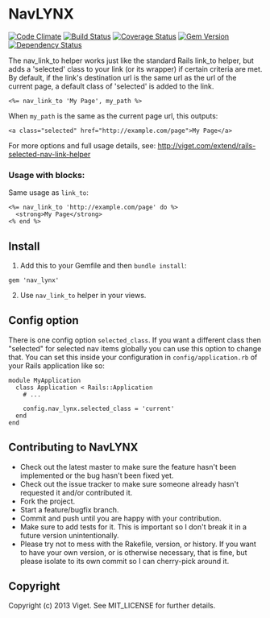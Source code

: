 # NavLYNX

[![Code Climate](https://codeclimate.com/github/vigetlabs/nav_lynx.png)](https://codeclimate.com/github/vigetlabs/nav_lynx) [![Build Status](https://travis-ci.org/vigetlabs/nav_lynx.png?branch=master)](https://travis-ci.org/vigetlabs/nav_lynx) [![Coverage Status](https://coveralls.io/repos/vigetlabs/nav_lynx/badge.png?branch=master)](https://coveralls.io/r/vigetlabs/nav_lynx?branch=master) [![Gem Version](https://badge.fury.io/rb/nav_lynx.png)](http://badge.fury.io/rb/nav_lynx) [![Dependency Status](https://gemnasium.com/vigetlabs/redirector.png)](https://gemnasium.com/vigetlabs/redirector)

The nav_link_to helper works just like the standard Rails link_to helper, but adds a 'selected' class to your link (or its wrapper) if certain criteria are met. By default, if the link's destination url is the same url as the url of the current page, a default class of 'selected' is added to the link.

    <%= nav_link_to 'My Page', my_path %>

When `my_path` is the same as the current page url, this outputs:

    <a class="selected" href="http://example.com/page">My Page</a>

For more options and full usage details, see: http://viget.com/extend/rails-selected-nav-link-helper

### Usage with blocks:

Same usage as `link_to`:

    <%= nav_link_to 'http://example.com/page' do %>
      <strong>My Page</strong>
    <% end %>

## Install

1. Add this to your Gemfile and then `bundle install`:
  <pre><code>gem 'nav_lynx'</code></pre>
2. Use `nav_link_to` helper in your views.

## Config option

There is one config option `selected_class`. If you want a different class then "selected" for selected nav items globally you can use this option to change that. You can set this inside your configuration in `config/application.rb` of your Rails application like so:

    module MyApplication
      class Application < Rails::Application
        # ...
        
        config.nav_lynx.selected_class = 'current'
      end
    end

## Contributing to NavLYNX
 
* Check out the latest master to make sure the feature hasn't been implemented or the bug hasn't been fixed yet.
* Check out the issue tracker to make sure someone already hasn't requested it and/or contributed it.
* Fork the project.
* Start a feature/bugfix branch.
* Commit and push until you are happy with your contribution.
* Make sure to add tests for it. This is important so I don't break it in a future version unintentionally.
* Please try not to mess with the Rakefile, version, or history. If you want to have your own version, or is otherwise necessary, that is fine, but please isolate to its own commit so I can cherry-pick around it.

## Copyright

Copyright (c) 2013 Viget. See MIT_LICENSE for further details.
